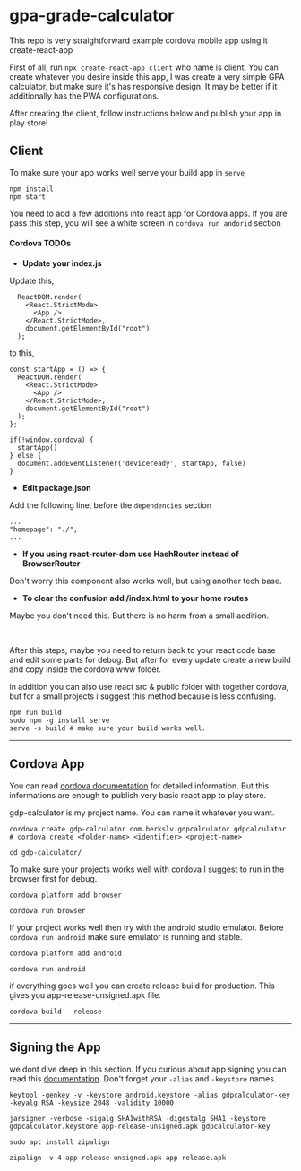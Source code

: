 # gpa-grade-calculator

This repo is very straightforward example cordova mobile app using it create-react-app

First of all, run `npx create-react-app client` who name is client. You can create whatever you desire inside this app, I was create a very simple GPA calculator, but make sure it's has responsive design. It may be better if it additionally has the PWA configurations.

After creating the client, follow instructions below and publish your app in play store!

## Client

To make sure your app works well serve your build app in `serve`

```
npm install
npm start
```

You need to add a few additions into react app for Cordova apps. If you are pass this step, you will see a white screen in `cordova run andorid` section

#### Cordova TODOs

- **Update your index.js**
  
Update this,
```
  ReactDOM.render(
    <React.StrictMode>
      <App />
    </React.StrictMode>,
    document.getElementById("root")
  );
```

to this,
```
const startApp = () => {
  ReactDOM.render(
    <React.StrictMode>
      <App />
    </React.StrictMode>,
    document.getElementById("root")
  );
};

if(!window.cordova) {
  startApp()
} else {
  document.addEventListener('deviceready', startApp, false)
}

```

- **Edit package.json**

Add the following line, before the `dependencies` section
  
```
...
"homepage": "./",
...

```

- **If you using react-router-dom use HashRouter instead of BrowserRouter**
   
Don't worry this component also works well, but using another tech base.

- **To clear the confusion add /index.html to your home routes**

Maybe you don't need this. But there is no harm from a small addition.

<br />

After this steps, maybe you need to return back to your react code base and edit some parts for debug. But after for every update create a new build and copy inside the cordova www folder.

in addition you can also use react src & public folder with together cordova, but for a small projects i suggest this method because is less confusing.

```
npm run build
sudo npm -g install serve
serve -s build # make sure your build works well.
```

<hr />

## Cordova App

You can read [cordova documentation](https://cordova.apache.org/) for detailed information. But this informations are enough to publish very basic react app to play store. 

gdp-calculator is my project name. You can name it whatever you want.

```
cordova create gdp-calculator com.berkslv.gdpcalculator gdpcalculator # cordova create <folder-name> <identifier> <project-name>
 
cd gdp-calculator/

```


To make sure your projects works well with cordova I suggest to run in the browser first for debug.

```
cordova platform add browser

cordova run browser

```

If your project works well then try with the android studio emulator. Before `cordova run android` make sure emulator is running and stable.

```
cordova platform add android

cordova run android
```

if everything goes well you can create release build for production. This gives you app-release-unsigned.apk file.

```
cordova build --release 
```

<hr />

## Signing the App

we dont dive deep in this section. If you curious about app signing you can read this [documentation](https://developer.android.com/studio/publish/app-signing). Don't forget your `-alias` and `-keystore` names.

```
keytool -genkey -v -keystore android.keystore -alias gdpcalculator-key -keyalg RSA -keysize 2048 -validity 10000

jarsigner -verbose -sigalg SHA1withRSA -digestalg SHA1 -keystore gdpcalculator.keystore app-release-unsigned.apk gdpcalculator-key

sudo apt install zipalign

zipalign -v 4 app-release-unsigned.apk app-release.apk
```